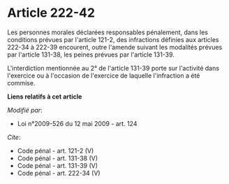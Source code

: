 # Article 222-42

Les personnes morales déclarées responsables pénalement, dans les conditions prévues par l'article 121-2, des infractions
définies aux articles 222-34 à 222-39 encourent, outre l'amende suivant les modalités prévues par l'article 131-38, les
peines prévues par l'article 131-39. 

L'interdiction mentionnée au 2° de l'article 131-39 porte sur l'activité dans l'exercice ou à l'occasion de l'exercice de
laquelle l'infraction a été commise.

**Liens relatifs à cet article**

_Modifié par_:

  - Loi n°2009-526 du 12 mai 2009 - art. 124

_Cite_:

  - Code pénal - art. 121-2 (V)
  - Code pénal - art. 131-38 (V)
  - Code pénal - art. 131-39 (V)
  - Code pénal - art. 222-34 (V)
